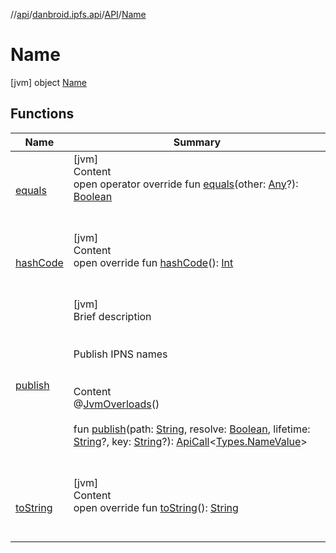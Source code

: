 //[api](../../../index.md)/[danbroid.ipfs.api](../../index.md)/[API](../index.md)/[Name](index.md)



# Name  
 [jvm] object [Name](index.md)   


## Functions  
  
|  Name|  Summary| 
|---|---|
| [equals](../../-types/-config/-config-change/index.md#kotlin/Any/equals/#kotlin.Any?/PointingToDeclaration/)| [jvm]  <br>Content  <br>open operator override fun [equals](../../-types/-config/-config-change/index.md#kotlin/Any/equals/#kotlin.Any?/PointingToDeclaration/)(other: [Any](https://kotlinlang.org/api/latest/jvm/stdlib/kotlin/-any/index.html)?): [Boolean](https://kotlinlang.org/api/latest/jvm/stdlib/kotlin/-boolean/index.html)  <br><br><br>
| [hashCode](../../-types/-config/-config-change/index.md#kotlin/Any/hashCode/#/PointingToDeclaration/)| [jvm]  <br>Content  <br>open override fun [hashCode](../../-types/-config/-config-change/index.md#kotlin/Any/hashCode/#/PointingToDeclaration/)(): [Int](https://kotlinlang.org/api/latest/jvm/stdlib/kotlin/-int/index.html)  <br><br><br>
| [publish](publish.md)| [jvm]  <br>Brief description  <br><br><br>Publish IPNS names<br><br>  <br>Content  <br>@[JvmOverloads](https://kotlinlang.org/api/latest/jvm/stdlib/kotlin.jvm/-jvm-overloads/index.html)()  <br>  <br>fun [publish](publish.md)(path: [String](https://kotlinlang.org/api/latest/jvm/stdlib/kotlin/-string/index.html), resolve: [Boolean](https://kotlinlang.org/api/latest/jvm/stdlib/kotlin/-boolean/index.html), lifetime: [String](https://kotlinlang.org/api/latest/jvm/stdlib/kotlin/-string/index.html)?, key: [String](https://kotlinlang.org/api/latest/jvm/stdlib/kotlin/-string/index.html)?): [ApiCall](../../-api-call/index.md)<[Types.NameValue](../../-types/-name-value/index.md)>  <br><br><br>
| [toString](../../-types/-config/-config-change/index.md#kotlin/Any/toString/#/PointingToDeclaration/)| [jvm]  <br>Content  <br>open override fun [toString](../../-types/-config/-config-change/index.md#kotlin/Any/toString/#/PointingToDeclaration/)(): [String](https://kotlinlang.org/api/latest/jvm/stdlib/kotlin/-string/index.html)  <br><br><br>


